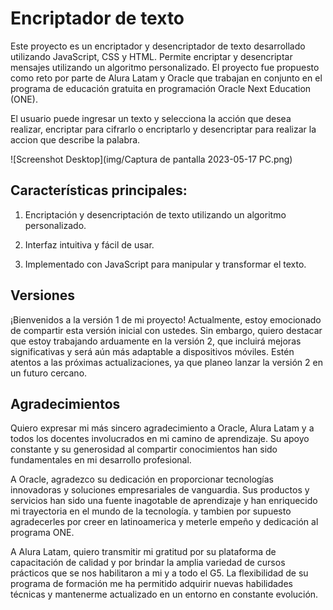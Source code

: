# Encriptador de texto

Este proyecto es un encriptador y desencriptador de texto desarrollado utilizando JavaScript, CSS y HTML. Permite encriptar y desencriptar mensajes utilizando un algoritmo personalizado. El proyecto fue propuesto como reto por parte de Alura Latam y Oracle que trabajan en conjunto en el programa de educación gratuita en programación Oracle Next Education (ONE).

El usuario puede ingresar un texto y selecciona la acción que desea realizar, encriptar para cifrarlo o encriptarlo y desencriptar para realizar la accion que describe la palabra.

![Screenshot Desktop](img/Captura de pantalla 2023-05-17 PC.png)

## Características principales:

 1. Encriptación y desencriptación de texto utilizando un algoritmo personalizado. 

 2. Interfaz intuitiva y fácil de usar. 
 
 3. Implementado con JavaScript para manipular y transformar el texto.

## Versiones

¡Bienvenidos a la versión 1 de mi proyecto! Actualmente, estoy emocionado de compartir esta versión inicial con ustedes. Sin embargo, quiero destacar que estoy trabajando arduamente en la versión 2, que incluirá mejoras significativas y será aún más adaptable a dispositivos móviles. Estén atentos a las próximas actualizaciones, ya que planeo lanzar la versión 2 en un futuro cercano.

## Agradecimientos

Quiero expresar mi más sincero agradecimiento a Oracle, Alura Latam y a todos los docentes involucrados en mi camino de aprendizaje. Su apoyo constante y su generosidad al compartir conocimientos han sido fundamentales en mi desarrollo profesional.

A Oracle, agradezco su dedicación en proporcionar tecnologías innovadoras y soluciones empresariales de vanguardia. Sus productos y servicios han sido una fuente inagotable de aprendizaje y han enriquecido mi trayectoria en el mundo de la tecnología. y tambien por supuesto agradecerles por creer en latinoamerica y meterle empeño y dedicación al programa ONE.

A Alura Latam, quiero transmitir mi gratitud por su plataforma de capacitación de calidad y por brindar la amplia variedad de cursos prácticos que se nos habilitaron a mi y a todo el G5. La flexibilidad de su programa de formación me ha permitido adquirir nuevas habilidades técnicas y mantenerme actualizado en un entorno en constante evolución.

